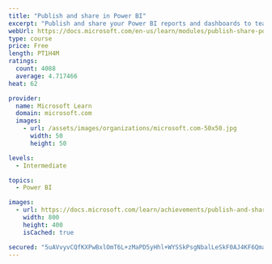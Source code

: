 ```yaml
---
title: "Publish and share in Power BI"
excerpt: "Publish and share your Power BI reports and dashboards to teammates in your organization or to everyone on the web."
webUrl: https://docs.microsoft.com/en-us/learn/modules/publish-share-power-bi/
type: course
price: Free
length: PT1H4M
ratings:
  count: 4088
  average: 4.717466
heat: 62

provider:
  name: Microsoft Learn
  domain: microsoft.com
  images:
    - url: /assets/images/organizations/microsoft.com-50x50.jpg
      width: 50
      height: 50

levels:
  - Intermediate

topics:
  - Power BI

images:
  - url: https://docs.microsoft.com/learn/achievements/publish-and-share-with-power-bi-desktop-social.png
    width: 800
    height: 400
    isCached: true

secured: "5uAVvyvCQfKXPwBxlOmT6L+zMaPD5yHhl+WYSSkPsgNbalLeSkF0AJ4KF6Qma6At7D4LwZLS1lpWe8Kll8G1HtgX3vkCMPKlIJDhxjxJau68GFgLPs4qKFTkcRxbG/CPrL138sgypZMdJdivMg5WQoF7Np/4NZAQjzVQaFaspRmHR6CbOTRR/1EyOuSDyIUdrVrjohUrnXUbAR1zhiC9y/qB9+wQhtz8N8UeuIME6OvLJp5mTupNcDo3ucdGAd/ENrdm96RfTvq2lu9z0I93wDW6zFO3qi6BtcpijoAtejQD+TSXf+EQsjnDfq0ur+8nMqEFVXV/NkM1QlO4BKRgOdU9ZOMP4jBspHQxjKBEpna1s9bvi4BC70WFEH6AzI6SdCaiXYBmUJE6nuqgQbYJ0NOGQQO0FjiKf2AETHhsUGY=;WbYW1wg0IMT88aoYwytTeg=="
---
```


